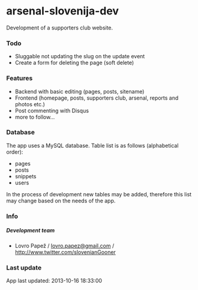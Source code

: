 arsenal-slovenija-dev
=====================

Development of a supporters club website.

### Todo

* Sluggable not updating the slug on the update event
* Create a form for deleting the page (soft delete)

### Features

* Backend with basic editing (pages, posts, sitename)
* Frontend (homepage, posts, supporters club, arsenal, reports and photos etc.)
* Post commenting with Disqus
* more to follow...

### Database

The app uses a MySQL database. Table list is as follows (alphabetical order):

* pages
* posts
* snippets
* users

In the process of development new tables may be added, therefore this list may change based on the needs of the app.

### Info

##### Development team
* Lovro Papež / lovro.papez@gmail.com / http://www.twitter.com/slovenianGooner

### Last update

App last updated: 2013-10-16 18:33:00